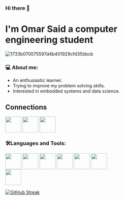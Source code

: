 ### Hi there 👋
# I'm Omar Said a computer engineering student

![1733b070075597d4b401929cfd35bbcb](https://user-images.githubusercontent.com/87082462/193068817-07d7b55c-aca6-49b6-b807-d050c05e65e5.gif)
### 💻 **About me:**
- An enthusiastic learner.
- Trying to improve my problem solving skills. 
- Interested in embedded systems and data science.
## Connections
<a href="https://www.linkedin.com/in/omar-salah-7a9287218/" target="blank"><img align="center" src="https://img.shields.io/badge/LinkedIn-0077B5?style=for-the-badge&logo=linkedin&logoColor=white" height="50" /></a>
<a href="https://mail.google.com/a/?view=cm&fs=1&to=osazizsg1@gmail.com" target="blank"><img align="center" src="https://img.shields.io/badge/Gmail-D14836?style=for-the-badge&logo=gmail&logoColor=white" height="50" /></a>
<a href="https://codeforces.com/profile/osazizsg1" target="blank"><img align="center" src="https://img.shields.io/badge/Codeforces-445f9d?style=for-the-badge&logo=Codeforces&logoColor=white" height="50" /></a>
### 🛠️**Languages and Tools:**
<img align="center" src="https://img.shields.io/badge/C%2B%2B-00599C?style=for-the-badge&logo=c%2B%2B&logoColor=white" height="50" /></a>
<img align="center" src="https://img.shields.io/badge/C%23-239120?style=for-the-badge&logo=c-sharp&logoColor=white" height="50" /></a>
<img align="center" src="https://img.shields.io/badge/Dart-0175C2?style=for-the-badge&logo=dart&logoColor=white" height="50" /></a>
<img align="center" src="https://img.shields.io/badge/PHP-777BB4?style=for-the-badge&logo=php&logoColor=white" height="50" /></a>
<img align="center" src="https://img.shields.io/badge/Python-FFD43B?style=for-the-badge&logo=python&logoColor=blue" height="50" /></a>
<img align="center" src="https://img.shields.io/badge/Flutter-02569B?style=for-the-badge&logo=flutter&logoColor=white" height="50" /></a>
<br>
<img align="center" src="https://img.shields.io/badge/Embedded%20C?" height="50" /></a>


[![GitHub Streak](https://github-readme-streak-stats.herokuapp.com?user=Omar-Said-4&theme=python-dark)](https://git.io/streak-stats)
